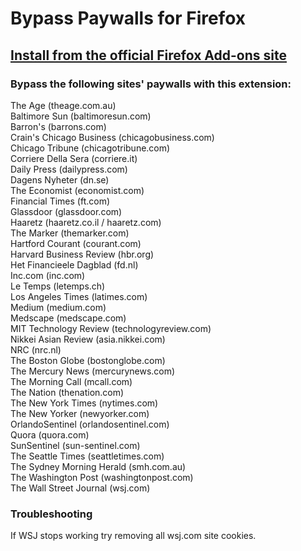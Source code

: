 # Bypass Paywalls for Firefox

## [Install from the official Firefox Add-ons site](https://addons.mozilla.org/en-US/firefox/addon/bypasspaywalls/)

### Bypass the following sites' paywalls with this extension:

The Age (theage.com.au)\
Baltimore Sun (baltimoresun.com)\
Barron's (barrons.com)\
Crain's Chicago Business (chicagobusiness.com)\
Chicago Tribune (chicagotribune.com)\
Corriere Della Sera (corriere.it)\
Daily Press (dailypress.com)\
Dagens Nyheter (dn.se)\
The Economist (economist.com)\
Financial Times (ft.com)\
Glassdoor (glassdoor.com)\
Haaretz (haaretz.co.il / haaretz.com)\
The Marker (themarker.com)\
Hartford Courant (courant.com)\
Harvard Business Review (hbr.org)\
Het Financieele Dagblad (fd.nl)\
Inc.com (inc.com)\
Le Temps (letemps.ch)\
Los Angeles Times (latimes.com)\
Medium (medium.com)\
Medscape (medscape.com)\
MIT Technology Review (technologyreview.com)\
Nikkei Asian Review (asia.nikkei.com)\
NRC (nrc.nl)\
The Boston Globe (bostonglobe.com)\
The Mercury News (mercurynews.com)\
The Morning Call (mcall.com)\
The Nation (thenation.com)\
The New York Times (nytimes.com)\
The New Yorker (newyorker.com)\
OrlandoSentinel (orlandosentinel.com)\
Quora (quora.com)\
SunSentinel (sun-sentinel.com)\
The Seattle Times (seattletimes.com)\
The Sydney Morning Herald (smh.com.au)\
The Washington Post (washingtonpost.com)\
The Wall Street Journal (wsj.com)

### Troubleshooting
If WSJ stops working try removing all wsj.com site cookies.
